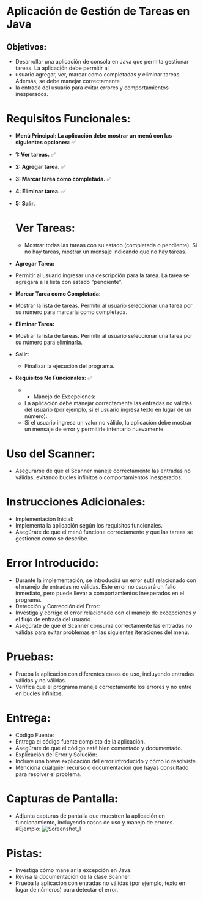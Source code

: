 # Aplicación de Gestión de Tareas en Java

## Objetivos:

- Desarrollar una aplicación de consola en Java que permita gestionar tareas. La aplicación debe permitir al
- usuario agregar, ver, marcar como completadas y eliminar tareas. Además, se debe manejar correctamente
- la entrada del usuario para evitar errores y comportamientos inesperados.

# Requisitos Funcionales:

- **Menú Principal: La aplicación debe mostrar un menú con las siguientes opciones:** ✅
- **1: Ver tareas.** ✅
- **2: Agregar tarea.** ✅
- **3: Marcar tarea como completada.** ✅
- **4: Eliminar tarea.** ✅
- **5: Salir.**


  # Ver Tareas:
  * Mostrar todas las tareas con su estado (completada o pendiente). Si no hay tareas, mostrar un mensaje indicando que no hay tareas.
- **Agregar Tarea:**
 * Permitir al usuario ingresar una descripción para la tarea. La tarea se agregará a la lista con estado "pendiente".
- **Marcar Tarea como Completada:**
 * Mostrar la lista de tareas. Permitir al usuario seleccionar una tarea por su número para marcarla como completada.
- **Eliminar Tarea:**
 * Mostrar la lista de tareas. Permitir al usuario seleccionar una tarea por su número para eliminarla.
- **Salir:** 
  * Finalizar la ejecución del programa.

- **Requisitos No Funcionales:** ✅
   - * Manejo de Excepciones:
    * La aplicación debe manejar correctamente las entradas no válidas del usuario (por ejemplo, si el usuario ingresa texto en lugar de un número).
    * Si el usuario ingresa un valor no válido, la aplicación debe mostrar un mensaje de error y permitirle intentarlo nuevamente.
# Uso del Scanner:
  * Asegurarse de que el Scanner maneje correctamente las entradas no válidas, evitando bucles infinitos o comportamientos inesperados.
 

 # Instrucciones Adicionales:
  * Implementación Inicial:
  * Implementa la aplicación según los requisitos funcionales.
  * Asegúrate de que el menú funcione correctamente y que las tareas se gestionen como se describe.
  # Error Introducido:
  * Durante la implementación, se introducirá un error sutil relacionado con el manejo de entradas no válidas. Este error no causará un fallo inmediato, pero puede llevar a comportamientos inesperados en el programa.
  * Detección y Corrección del Error:
  * Investiga y corrige el error relacionado con el manejo de excepciones y el flujo de entrada del usuario.
  * Asegúrate de que el Scanner consuma correctamente las entradas no válidas para evitar problemas en las siguientes iteraciones del menú.
  # Pruebas:
  * Prueba la aplicación con diferentes casos de uso, incluyendo entradas válidas y no válidas.
  * Verifica que el programa maneje correctamente los errores y no entre en bucles infinitos.
  # Entrega:
  * Código Fuente:
  * Entrega el código fuente completo de la aplicación.
  * Asegúrate de que el código esté bien comentado y documentado.
  * Explicación del Error y Solución:
  * Incluye una breve explicación del error introducido y cómo lo resolviste.
  * Menciona cualquier recurso o documentación que hayas consultado para resolver el problema.
  # Capturas de Pantalla:
  * Adjunta capturas de pantalla que muestren la aplicación en funcionamiento, incluyendo casos de uso y manejo de errores.
 #Ejemplo:
    ![Screenshot_1](https://github.com/user-attachments/assets/a5b950aa-b762-4b60-b51f-aa3042b182f2)
  # Pistas:
  * Investiga cómo manejar la excepción en Java.
  * Revisa la documentación de la clase Scanner.
  * Prueba la aplicación con entradas no válidas (por ejemplo, texto en lugar de números) para detectar el error.

 
    

